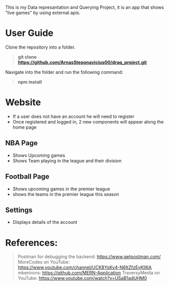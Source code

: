 This is my Data represantation and Querying Project, it is an app that shows "live games" by using external apis.

# User Guide
Clone the repository into a folder.
> **git clone https://github.com/ArnasSteponavicius00/draq_project.git**

Navigate into the folder and run the following command: 
> **npm install**

# Website
* If a user does not have an account he will need to register
* Once registered and logged in, 2 new components will appear along the home page

## NBA Page
* Shows Upcoming games
* Shows Team playing in the league and their division

## Football Page
* Shows upcoming games in the premier league
* shows the teams in the premier league this season

## Settings
* Displays details of the account

# References: 

>Postman for debugging the backend: https://www.getpostman.com/
>MoreCodes on YouTube: https://www.youtube.com/channel/UCK8YsKv4-N6ItZfzEyKlI6A
>mkenirons: https://github.com/MERN-Application
>TraversyMedia on YouTube: https://www.youtube.com/watch?v=USaB1adUHM0
